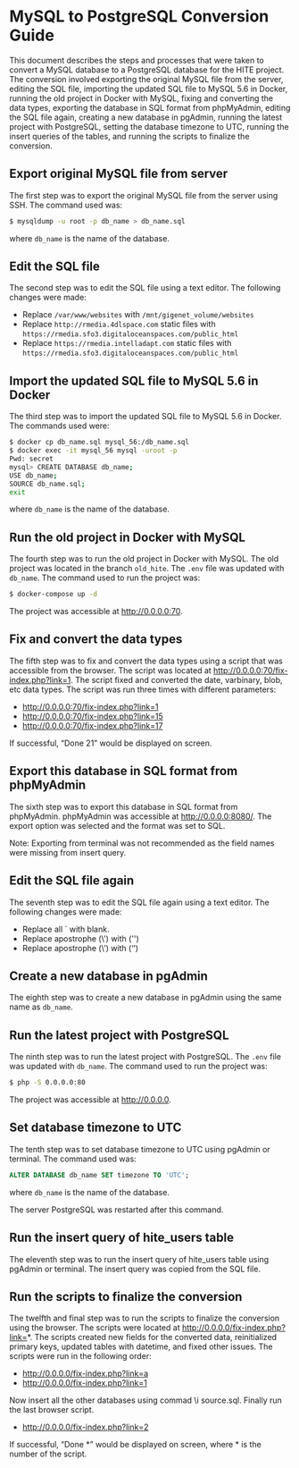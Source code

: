 # MySQL to PostgreSQL Conversion Guide

This document describes the steps and processes that were taken to convert a MySQL database to a PostgreSQL database for the HITE project. The conversion involved exporting the original MySQL file from the server, editing the SQL file, importing the updated SQL file to MySQL 5.6 in Docker, running the old project in Docker with MySQL, fixing and converting the data types, exporting the database in SQL format from phpMyAdmin, editing the SQL file again, creating a new database in pgAdmin, running the latest project with PostgreSQL, setting the database timezone to UTC, running the insert queries of the tables, and running the scripts to finalize the conversion.

## Export original MySQL file from server

The first step was to export the original MySQL file from the server using SSH. The command used was:

```bash
$ mysqldump -u root -p db_name > db_name.sql
```

where `db_name` is the name of the database.

## Edit the SQL file

The second step was to edit the SQL file using a text editor. The following changes were made:

- Replace `/var/www/websites` with `/mnt/gigenet_volume/websites`
- Replace `http://rmedia.4dlspace.com` static files with `https://rmedia.sfo3.digitaloceanspaces.com/public_html`
- Replace `https://rmedia.intelladapt.com` static files with `https://rmedia.sfo3.digitaloceanspaces.com/public_html`

## Import the updated SQL file to MySQL 5.6 in Docker

The third step was to import the updated SQL file to MySQL 5.6 in Docker. The commands used were:

```bash
$ docker cp db_name.sql mysql_56:/db_name.sql
$ docker exec -it mysql_56 mysql -uroot -p
Pwd: secret
mysql> CREATE DATABASE db_name;
USE db_name;
SOURCE db_name.sql;
exit
```

where `db_name` is the name of the database.

## Run the old project in Docker with MySQL

The fourth step was to run the old project in Docker with MySQL. The old project was located in the branch `old_hite`. The `.env` file was updated with `db_name`. The command used to run the project was:

```bash
$ docker-compose up -d
```

The project was accessible at http://0.0.0.0:70.

## Fix and convert the data types

The fifth step was to fix and convert the data types using a script that was accessible from the browser. The script was located at http://0.0.0.0:70/fix-index.php?link=1. The script fixed and converted the date, varbinary, blob, etc data types. The script was run three times with different parameters:

- http://0.0.0.0:70/fix-index.php?link=1
- http://0.0.0.0:70/fix-index.php?link=15
- http://0.0.0.0:70/fix-index.php?link=17

If successful, “Done 21” would be displayed on screen.

## Export this database in SQL format from phpMyAdmin

The sixth step was to export this database in SQL format from phpMyAdmin. phpMyAdmin was accessible at http://0.0.0.0:8080/. The export option was selected and the format was set to SQL.

Note: Exporting from terminal was not recommended as the field names were missing from insert query.

## Edit the SQL file again

The seventh step was to edit the SQL file again using a text editor. The following changes were made:

- Replace all \` with blank.
- Replace apostrophe (\\') with ('')
- Replace apostrophe (\\’) with (‘’)

## Create a new database in pgAdmin

The eighth step was to create a new database in pgAdmin using the same name as `db_name`.

## Run the latest project with PostgreSQL

The ninth step was to run the latest project with PostgreSQL. The `.env` file was updated with `db_name`. The command used to run the project was:

```bash
$ php -S 0.0.0.0:80
```

The project was accessible at http://0.0.0.0.

## Set database timezone to UTC

The tenth step was to set database timezone to UTC using pgAdmin or terminal. The command used was:

```sql
ALTER DATABASE db_name SET timezone TO 'UTC';
```

where `db_name` is the name of the database.

The server PostgreSQL was restarted after this command.

## Run the insert query of hite_users table

The eleventh step was to run the insert query of hite_users table using pgAdmin or terminal. The insert query was copied from the SQL file.

## Run the scripts to finalize the conversion

The twelfth and final step was to run the scripts to finalize the conversion using the browser. The scripts were located at http://0.0.0.0/fix-index.php?link=*. The scripts created new fields for the converted data, reinitialized primary keys, updated tables with datetime, and fixed other issues. The scripts were run in the following order:

- http://0.0.0.0/fix-index.php?link=a
- http://0.0.0.0/fix-index.php?link=1

Now insert all the other databases using commad \i source.sql. Finally run the last browser script.
  
- http://0.0.0.0/fix-index.php?link=2


If successful, “Done *” would be displayed on screen, where * is the number of the script.
